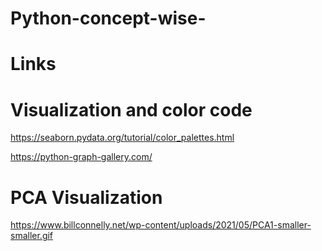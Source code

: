 # Python-concept-wise-
# Links
# Visualization and color code

https://seaborn.pydata.org/tutorial/color_palettes.html

https://python-graph-gallery.com/

# PCA Visualization
https://www.billconnelly.net/wp-content/uploads/2021/05/PCA1-smaller-smaller.gif
